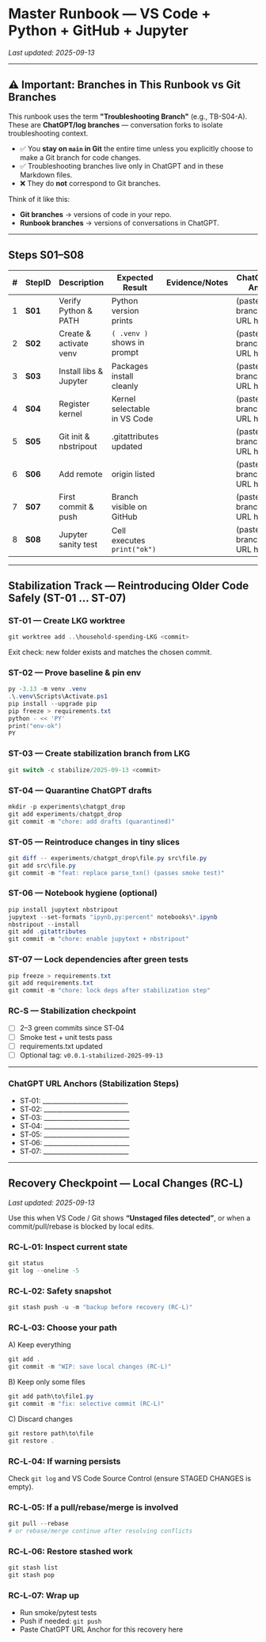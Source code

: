 # Master Runbook — VS Code + Python + GitHub + Jupyter
_Last updated: 2025-09-13_

---

## ⚠️ Important: Branches in This Runbook vs Git Branches

This runbook uses the term **"Troubleshooting Branch"** (e.g., TB-S04-A).  
These are **ChatGPT/log branches** — conversation forks to isolate troubleshooting context.

- ✅ You **stay on `main` in Git** the entire time unless you explicitly choose to make a Git branch for code changes.  
- ✅ Troubleshooting branches live only in ChatGPT and in these Markdown files.  
- ❌ They do **not** correspond to Git branches.  

Think of it like this:  
- **Git branches** → versions of code in your repo.  
- **Runbook branches** → versions of conversations in ChatGPT.

---

## Steps S01–S08

| # | StepID | Description | Expected Result | Evidence/Notes | ChatGPT URL Anchor | Status |
|---|--------|-------------|-----------------|----------------|--------------------|--------|
| 1 | **S01** | Verify Python & PATH | Python version prints | | (paste branch/thread URL here) | [ ] |
| 2 | **S02** | Create & activate venv | `( .venv )` shows in prompt | | (paste branch/thread URL here) | [ ] |
| 3 | **S03** | Install libs & Jupyter | Packages install cleanly | | (paste branch/thread URL here) | [ ] |
| 4 | **S04** | Register kernel | Kernel selectable in VS Code | | (paste branch/thread URL here) | [ ] |
| 5 | **S05** | Git init & nbstripout | .gitattributes updated | | (paste branch/thread URL here) | [ ] |
| 6 | **S06** | Add remote | origin listed | | (paste branch/thread URL here) | [ ] |
| 7 | **S07** | First commit & push | Branch visible on GitHub | | (paste branch/thread URL here) | [ ] |
| 8 | **S08** | Jupyter sanity test | Cell executes `print("ok")` | | (paste branch/thread URL here) | [ ] |

---

## Stabilization Track — Reintroducing Older Code Safely (ST-01 … ST-07)

### ST-01 — Create LKG worktree
```powershell
git worktree add ..\household-spending-LKG <commit>
```
Exit check: new folder exists and matches the chosen commit.

### ST-02 — Prove baseline & pin env
```powershell
py -3.13 -m venv .venv
.\.venv\Scripts\Activate.ps1
pip install --upgrade pip
pip freeze > requirements.txt
python - << 'PY'
print("env-ok")
PY
```

### ST-03 — Create stabilization branch from LKG
```powershell
git switch -c stabilize/2025-09-13 <commit>
```

### ST-04 — Quarantine ChatGPT drafts
```powershell
mkdir -p experiments\chatgpt_drop
git add experiments/chatgpt_drop
git commit -m "chore: add drafts (quarantined)"
```

### ST-05 — Reintroduce changes in tiny slices
```powershell
git diff -- experiments/chatgpt_drop\file.py src\file.py
git add src\file.py
git commit -m "feat: replace parse_txn() (passes smoke test)"
```

### ST-06 — Notebook hygiene (optional)
```powershell
pip install jupytext nbstripout
jupytext --set-formats "ipynb,py:percent" notebooks\*.ipynb
nbstripout --install
git add .gitattributes
git commit -m "chore: enable jupytext + nbstripout"
```

### ST-07 — Lock dependencies after green tests
```powershell
pip freeze > requirements.txt
git add requirements.txt
git commit -m "chore: lock deps after stabilization step"
```

### RC‑S — Stabilization checkpoint
- [ ] 2–3 green commits since ST‑04
- [ ] Smoke test + unit tests pass
- [ ] requirements.txt updated
- [ ] Optional tag: `v0.0.1-stabilized-2025-09-13`

---

### ChatGPT URL Anchors (Stabilization Steps)
- ST‑01: ___________________________
- ST‑02: ___________________________
- ST‑03: ___________________________
- ST‑04: ___________________________
- ST‑05: ___________________________
- ST‑06: ___________________________
- ST‑07: ___________________________

---

## Recovery Checkpoint — Local Changes (RC‑L)
_Last updated: 2025-09-13_

Use this when VS Code / Git shows **“Unstaged files detected”**, or when a commit/pull/rebase is blocked by local edits.

### RC‑L‑01: Inspect current state
```powershell
git status
git log --oneline -5
```

### RC‑L‑02: Safety snapshot
```powershell
git stash push -u -m "backup before recovery (RC-L)"
```

### RC‑L‑03: Choose your path
A) Keep everything  
```powershell
git add .
git commit -m "WIP: save local changes (RC-L)"
```
B) Keep only some files  
```powershell
git add path\to\file1.py
git commit -m "fix: selective commit (RC-L)"
```
C) Discard changes  
```powershell
git restore path\to\file
git restore .
```

### RC‑L‑04: If warning persists
Check `git log` and VS Code Source Control (ensure STAGED CHANGES is empty).

### RC‑L‑05: If a pull/rebase/merge is involved
```powershell
git pull --rebase
# or rebase/merge continue after resolving conflicts
```

### RC‑L‑06: Restore stashed work
```powershell
git stash list
git stash pop
```

### RC‑L‑07: Wrap up
- Run smoke/pytest tests
- Push if needed: `git push`
- Paste ChatGPT URL Anchor for this recovery here

